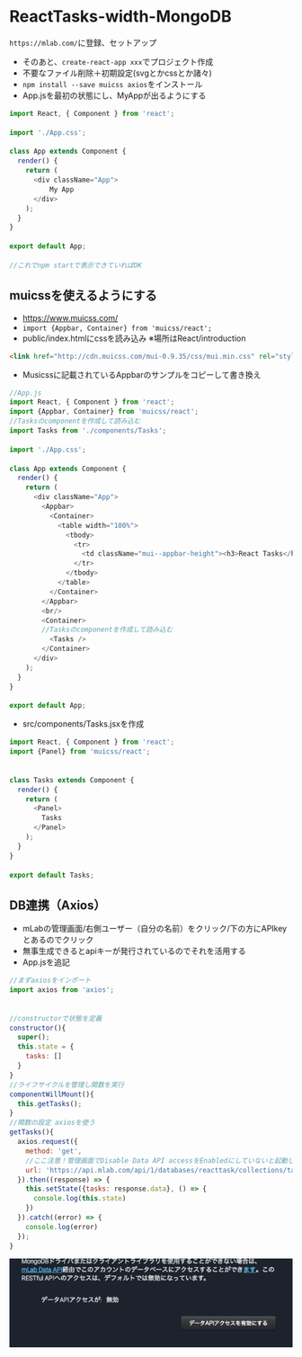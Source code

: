 # ReactTasks-width-MongoDB
 `https://mlab.com/`に登録、セットアップ
- そのあと、`create-react-app xxx`でプロジェクト作成
- 不要なファイル削除＋初期設定(svgとかcssとか諸々)
- `npm install --save muicss axios`をインストール
- App.jsを最初の状態にし、MyAppが出るようにする
```js
import React, { Component } from 'react';

import './App.css';

class App extends Component {
  render() {
    return (
      <div className="App">
          My App
      </div>
    );
  }
}

export default App;

//これでnpm startで表示できていればOK
```

## muicssを使えるようにする
- https://www.muicss.com/
- `import {Appbar, Container} from 'muicss/react';`
- public/index.htmlにcssを読み込み ※場所はReact/introduction
```html
<link href="http://cdn.muicss.com/mui-0.9.35/css/mui.min.css" rel="stylesheet" type="text/css" media="screen" />
```
- Musicssに記載されているAppbarのサンプルをコピーして書き換え
```js
//App.js
import React, { Component } from 'react';
import {Appbar, Container} from 'muicss/react';
//Tasksのcomponentを作成して読み込む
import Tasks from './components/Tasks';

import './App.css';

class App extends Component {
  render() {
    return (
      <div className="App">
        <Appbar>
          <Container>
            <table width="100%">
              <tbody>
                <tr>
                  <td className="mui--appbar-height"><h3>React Tasks</h3></td>
                </tr>
              </tbody>
            </table>
          </Container>
        </Appbar>
        <br/>
        <Container>
        //Tasksのcomponentを作成して読み込む
          <Tasks />
        </Container>
      </div>
    );
  }
}

export default App;

```
- src/components/Tasks.jsxを作成
```js
import React, { Component } from 'react';
import {Panel} from 'muicss/react';


class Tasks extends Component {
  render() {
    return (
      <Panel>
        Tasks
      </Panel>
    );
  }
}

export default Tasks;

```

## DB連携（Axios）
- mLabの管理画面/右側ユーザー（自分の名前）をクリック/下の方にAPIkeyとあるのでクリック
- 無事生成できるとapiキーが発行されているのでそれを活用する
- App.jsを追記
```js
//まずaxiosをインポート
import axios from 'axios';


//constructorで状態を定義
constructor(){
  super();
  this.state = {
    tasks: []
  }
}
//ライフサイクルを管理し関数を実行
componentWillMount(){
  this.getTasks();
}
//関数の設定 axiosを使う
getTasks(){
  axios.request({
    method: 'get',
    //ここ注意！管理画面でDisable Data API accessをEnabledにしていないと起動しない！
    url: 'https://api.mlab.com/api/1/databases/reacttask/collections/tasks?apiKey=jTroFZtBVa3L0rbd70SoL9aovA5Om3j3'
  }).then((response) => {
    this.setState({tasks: response.data}, () => {
      console.log(this.state)
    })
  }).catch((error) => {
    console.log(error)
  });
}
```
![場所](img/1.png "1")



```
